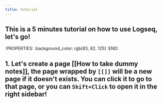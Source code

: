 ```yaml
---
title: Tutorial
---
```


## This is a 5 minutes tutorial on how to use Logseq, let's go!
:PROPERTIES:
:background_color: rgb(83, 62, 125)
:END:
## 1. Let's create a page [[How to take dummy notes]], the page wrapped by `[[]]` will be a new page if it doesn't exists. You can click it to go to that page, or you can `Shift+Click` to open it in the right sidebar!
##

